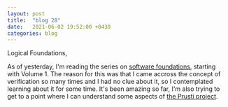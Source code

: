 ```yaml
---
layout: post
title:  "blog 28"
date:   2021-06-02 19:52:00 +0430
categories: blog
---
```


Logical Foundations,

As of yesterday, I'm reading the series on [software foundations](https://softwarefoundations.cis.upenn.edu), starting with Volume 1. The reason for this was that I came accross the concept of verification so many times and I had no clue about it, so I contemplated learning about it for some time. It's been amazing so far, I'm also trying to get to a point where I can understand some aspects of [the Prusti project](https://www.pm.inf.ethz.ch/research/prusti.html).
